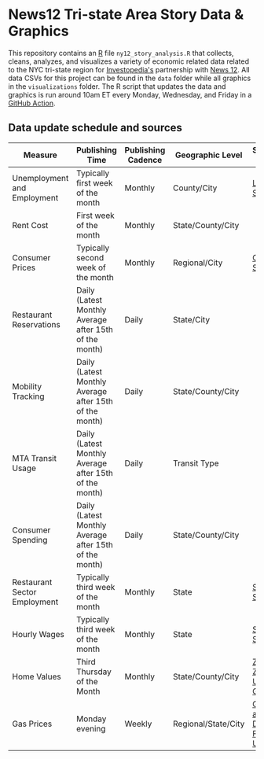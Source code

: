 # News12 Tri-state Area Story Data & Graphics

This repository contains an [R](https://www.r-project.org/) file `ny12_story_analysis.R` that collects, cleans, analyzes, and visualizes a variety of economic related data related to the NYC tri-state region for [Investopedia's](https://www.investopedia.com/) partnership with [News 12](https://www.news12.com/). All data CSVs for this project can be found in the `data` folder while all graphics in the `visualizations` folder. The R script that updates the data and graphics is run around 10am ET every Monday, Wednesday, and Friday in a [GitHub Action](https://docs.github.com/en/actions).

## Data update schedule and sources

| Measure                      | Publishing Time                                        | Publishing Cadence | Geographic Level    | Schedule Source                                                                         | Data Source                                                                                                                                                               |
|------------------------------|--------------------------------------------------------|--------------------|---------------------|-----------------------------------------------------------------------------------------|---------------------------------------------------------------------------------------------------------------------------------------------------------------------------|
| Unemployment and Employment  | Typically first week of the month                      | Monthly            | County/City         | [LAUS Schedule](https://www.bls.gov/lau/news.htm)                                       | [BLS LAUS](https://www.bls.gov/lau/data.htm)                                                                                                                              |
| Rent Cost                    | First week of the month                                | Monthly            | State/County/City   |                                                                                         | [Apartment List](https://www.apartmentlist.com/research/category/data-rent-estimates)                                                                                     |
| Consumer Prices              | Typically second week of the month                     | Monthly            | Regional/City       | [CPI Schedule](https://www.bls.gov/schedule/news_release/cpi.htm)                       | [BLS CPI](https://www.bls.gov/cpi/data.htm)                                                                                                                               |
| Restaurant Reservations      | Daily (Latest Monthly Average after 15th of the month) | Daily              | State/City          |                                                                                         | [OpenTable](https://www.opentable.com/state-of-industry)                                                                                                                  |
| Mobility Tracking            | Daily (Latest Monthly Average after 15th of the month) | Daily              | State/County/City   |                                                                                         | [Google COVID-19 Community Mobility Reports](https://www.google.com/covid19/mobility/) via [Opportunity Insights](https://github.com/OpportunityInsights/EconomicTracker) |
| MTA Transit Usage            | Daily (Latest Monthly Average after 15th of the month) | Daily              | Transit Type        |                                                                                         | [MTA Day-by-day Ridership Numbers](https://new.mta.info/coronavirus/ridership)                                                                                            |
| Consumer Spending            | Daily (Latest Monthly Average after 15th of the month) | Daily              | State/County/City   |                                                                                         | [Affinity Solutions](https://www.affinity.solutions/) via [Opportunity Insights](https://github.com/OpportunityInsights/EconomicTracker)                                  |
| Restaurant Sector Employment | Typically third week of the month                      | Monthly            | State               | [SAE Schedule](https://www.bls.gov/schedule/news_release/laus.htm)                      | [BLS SAE](https://www.bls.gov/sae/data/)                                                                                                                                  |
| Hourly Wages                 | Typically third week of the month                      | Monthly            | State               | [SAE Schedule](https://www.bls.gov/schedule/news_release/laus.htm)                      | [BLS SAE](https://www.bls.gov/sae/data/)                                                                                                                                  |
| Home Values                  | Third Thursday of the Month                            | Monthly            | State/County/City   | [Zillow ZHVI User Guide](https://www.zillow.com/research/zhvi-user-guide/)              | [Zillow](https://www.zillow.com/research/data/)                                                                                                                           |
| Gas Prices                   | Monday evening                                         | Weekly             | Regional/State/City | [Gasoline and Diesel Fuel Update](https://www.eia.gov/petroleum/gasdiesel/schedule.php) | [EIA Gasoline and Diesel](https://www.eia.gov/petroleum/gasdiesel/)                                                                                                       |